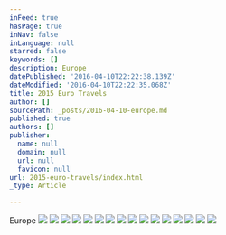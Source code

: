 ```yaml
---
inFeed: true
hasPage: true
inNav: false
inLanguage: null
starred: false
keywords: []
description: Europe
datePublished: '2016-04-10T22:22:38.139Z'
dateModified: '2016-04-10T22:22:35.068Z'
title: 2015 Euro Travels
author: []
sourcePath: _posts/2016-04-10-europe.md
published: true
authors: []
publisher:
  name: null
  domain: null
  url: null
  favicon: null
url: 2015-euro-travels/index.html
_type: Article

---
```

Europe
![](https://the-grid-user-content.s3-us-west-2.amazonaws.com/7984ed53-1a0c-4075-aa13-f94ae17537e8.jpg)
![](https://the-grid-user-content.s3-us-west-2.amazonaws.com/791f6c47-1f0e-44a9-b329-5be0a8ed0450.jpg)
![](https://the-grid-user-content.s3-us-west-2.amazonaws.com/f62fd904-eee3-4d55-be21-30c532dba845.jpg)
![](https://the-grid-user-content.s3-us-west-2.amazonaws.com/a034400e-47ab-469d-9446-756430ea9022.jpg)
![](https://the-grid-user-content.s3-us-west-2.amazonaws.com/a046289b-e6e2-4d54-bd9a-484747364708.jpg)
![](https://the-grid-user-content.s3-us-west-2.amazonaws.com/2201ad10-5cde-4f45-8573-bd759d0e1775.jpg)
![](https://the-grid-user-content.s3-us-west-2.amazonaws.com/0330b9ea-d2c7-4950-a503-48fa12672686.jpg)
![](https://the-grid-user-content.s3-us-west-2.amazonaws.com/b7354d7c-de45-4e77-844d-36e6e4507703.jpg)
![](https://the-grid-user-content.s3-us-west-2.amazonaws.com/f91f8310-8489-42af-a816-6f7435743bad.jpg)
![](https://the-grid-user-content.s3-us-west-2.amazonaws.com/88fb50f0-b2eb-47a3-b537-6e0d9fe2c03a.jpg)
![](https://the-grid-user-content.s3-us-west-2.amazonaws.com/c39d4e6a-63b8-4f8d-a358-ceb89a38c306.jpg)
![](https://the-grid-user-content.s3-us-west-2.amazonaws.com/3b8ce7eb-943c-4fa6-8cfd-1bbac78cad12.jpg)
![](https://the-grid-user-content.s3-us-west-2.amazonaws.com/d2019933-9e8f-4518-a0b6-66a640446b70.jpg)
![](https://the-grid-user-content.s3-us-west-2.amazonaws.com/67bdd0b5-84cb-40a0-b13a-3d91f95275fd.jpg)
![](https://the-grid-user-content.s3-us-west-2.amazonaws.com/2203a400-8e7a-4fdd-83d0-985684f8b77b.jpg)
![](https://the-grid-user-content.s3-us-west-2.amazonaws.com/a8969c3a-3d82-4eb1-a841-f877ffaa0009.jpg)